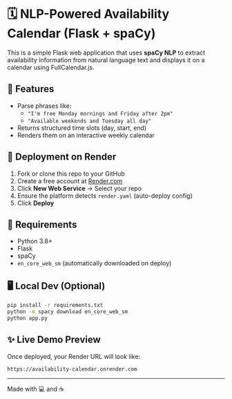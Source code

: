 
# 🗓️ NLP-Powered Availability Calendar (Flask + spaCy)

This is a simple Flask web application that uses **spaCy NLP** to extract availability information from natural language text and displays it on a calendar using FullCalendar.js.

## 🔧 Features

- Parse phrases like:
  - `"I'm free Monday mornings and Friday after 2pm"`
  - `"Available weekends and Tuesday all day"`
- Returns structured time slots (day, start, end)
- Renders them on an interactive weekly calendar

## 🚀 Deployment on Render

1. Fork or clone this repo to your GitHub
2. Create a free account at [Render.com](https://render.com)
3. Click **New Web Service** → Select your repo
4. Ensure the platform detects `render.yaml` (auto-deploy config)
5. Click **Deploy**

## 🧠 Requirements

- Python 3.8+
- Flask
- spaCy
- `en_core_web_sm` (automatically downloaded on deploy)

## 🖥️ Local Dev (Optional)

```bash
pip install -r requirements.txt
python -m spacy download en_core_web_sm
python app.py
```

## ✨ Live Demo Preview

Once deployed, your Render URL will look like:
```
https://availability-calendar.onrender.com
```

---

Made with 💻 and ☕
